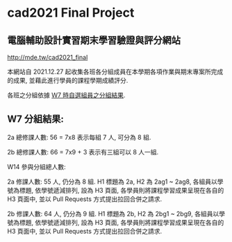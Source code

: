 # cad2021 Final Project
電腦輔助設計實習期末學習驗證與評分網站
----

http://mde.tw/cad2021_final

本網站自 2021.12.27 起收集各班各分組成員在本學期各項作業與期末專案所完成的成果, 並藉此進行學員的課程學期成績評分.

各班之分組依據 [Ｗ7 時自選組員之分組結果](https://mde.tw/cad2021_hw/content/W7%20%E5%88%86%E7%B5%84.html).

W7 分組結果:
----

2a 總修課人數: 56 = 7x8 表示每組 7 人, 可分為 8 組.

2b 總修課人數: 66 = 7x9 + 3 表示有三組可以 8 人一組.

W14 參與分組總人數:

2a 修課人數: 55 人, 仍分為 8 組. H1 標題為 2a, H2 為 2ag1 ~ 2ag8, 各組員以學號為標題, 依學號遞減排列, 設為 H3 頁面, 各學員則將課程學習成果呈現在各自的 H3 頁面中, 並以 Pull Requests 方式提出拉回合併之請求.

2b 修課人數: 64 人, 仍分為 9 組. H1 標題為 2b, H2 為 2bg1 ~ 2bg9, 各組員以學號為標題, 依學號遞減排列, 設為 H3 頁面, 各學員則將課程學習成果呈現在各自的 H3 頁面中, 並以 Pull Requests 方式提出拉回合併之請求.

